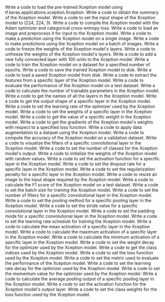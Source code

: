 Write a code to load the pre-trained Xception model using tf.keras.applications.xception.Xception.
Write a code to obtain the summary of the Xception model.
Write a code to set the input shape of the Xception model to (224, 224, 3).
Write a code to compile the Xception model with the Adam optimizer and categorical cross-entropy loss.
Write a code to load an image and preprocess it for input to the Xception model.
Write a code to make a prediction using the Xception model on a single image.
Write a code to make predictions using the Xception model on a batch of images.
Write a code to freeze the weights of the Xception model's layers.
Write a code to unfreeze the weights of the Xception model's layers.
Write a code to add a new fully connected layer with 100 units to the Xception model.
Write a code to train the Xception model on a dataset for a specified number of epochs.
Write a code to save the trained Xception model to disk.
Write a code to load a saved Xception model from disk.
Write a code to extract the features from a specific layer of the Xception model.
Write a code to evaluate the performance of the Xception model on a test dataset.
Write a code to calculate the number of trainable parameters in the Xception model.
Write a code to get the names of all the layers in the Xception model.
Write a code to get the output shape of a specific layer in the Xception model.
Write a code to set the learning rate of the optimizer used by the Xception model.
Write a code to set the weights of a specific layer in the Xception model.
Write a code to get the value of a specific weight in the Xception model.
Write a code to get the gradients of the Xception model's weights with respect to a specified loss function.
Write a code to apply data augmentation to a dataset using the Xception model.
Write a code to compute the accuracy of the Xception model on a validation dataset.
Write a code to visualize the filters of a specific convolutional layer in the Xception model.
Write a code to set the number of classes for the Xception model's output.
Write a code to initialize the weights of the Xception model with random values.
Write a code to set the activation function for a specific layer in the Xception model.
Write a code to set the dropout rate for a specific layer in the Xception model.
Write a code to set the regularization penalty for a specific layer in the Xception model.
Write a code to resize an image to the input shape required by the Xception model.
Write a code to calculate the F1 score of the Xception model on a test dataset.
Write a code to set the batch size for training the Xception model.
Write a code to set the number of filters for a specific convolutional layer in the Xception model.
Write a code to set the pooling method for a specific pooling layer in the Xception model.
Write a code to set the stride value for a specific convolutional layer in the Xception model.
Write a code to set the padding mode for a specific convolutional layer in the Xception model.
Write a code to set the learning rate schedule for training the Xception model.
Write a code to calculate the mean activation of a specific layer in the Xception model.
Write a code to calculate the maximum activation of a specific layer in the Xception model.
Write a code to calculate the minimum activation of a specific layer in the Xception model.
Write a code to set the weight decay for the optimizer used by the Xception model.
Write a code to get the class indices used by the Xception model.
Write a code to set the loss function used by the Xception model.
Write a code to set the metric used to evaluate the performance of the Xception model.
Write a code to set the learning rate decay for the optimizer used by the Xception model.
Write a code to set the momentum value for the optimizer used by the Xception model.
Write a code to calculate the average pooling output of a specific pooling layer in the Xception model.
Write a code to set the activation function for the Xception model's output layer.
Write a code to set the class weights for the loss function used by the Xception model.